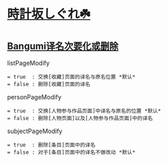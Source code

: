 # [時計坂しぐれ☘️](https://chii.in/user/jellyinside)

## [Bangumi译名次要化或删除](https://github.com/2Jelly2/Remove-Translated-Names-on-Bangumi/blob/master/Remove-Translated-Names-on-Bangumi.user.js?raw=true)

listPageModify

	= true  : 交换[收藏]页面的译名与原名位置 *默认*
	= false : 删除[收藏]页面的译名

personPageModify

	= true  : 交换[人物参与作品页面]中译名与原名的位置 *默认*
	= false : 删除[人物页面]以及[人物参与作品页面]中的译名


subjectPageModify

	= true  : 删除[条目]页面中的译名
	= false : 对于[条目]页面中的译名不做改动 *默认*
